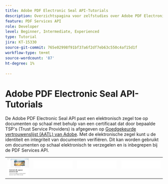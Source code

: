 ```yaml
---
title: Adobe PDF Electronic Seal API-Tutorials
description: Overzichtspagina voor zelfstudies over Adobe PDF Electronic Seal API
feature: PDF Services API
role: Developer
level: Beginner, Intermediate, Experienced
type: Tutorial
jira: KT-15330
source-git-commit: 765e02998f91bf37a6f2df7eb63c550c4af15d1f
workflow-type: tm+mt
source-wordcount: '87'
ht-degree: 1%

---
```


# Adobe PDF Electronic Seal API-Tutorials

De Adobe PDF Electronic Seal API past een elektronisch zegel toe op documenten op schaal met behulp van een certificaat dat door bepaalde TSP&#39;s (Trust Service Providers) is afgegeven op [Goedgekeurde vertrouwenslijst (AATL) van Adobe](https://helpx.adobe.com/nl/acrobat/kb/approved-trust-list1.html). Met de elektronische zegel kunt u de identiteit en integriteit van documenten verifiëren. Dit kan worden gebruikt om documenten op schaal elektronisch te verzegelen en is inbegrepen bij de PDF Services API.

<table style="table-layout:fixed">
<tr>
 <td>
   <a href="automatically-apply-electronic-seal.md">
      <img alt="Automatisch een elektronisch zegel toepassen" src="assets/automatically-apply-seal.png" />
  </td>
  <td>
    <img alt="Spacer" src="../assets/WhiteBanner_Placeholder.png" />
    <div>
    <br>
  </td>
  <td>
    <img alt="Spacer" src="../assets/WhiteBanner_Placeholder.png" />
    <div>
    <br>
  </td>
  <td>
    <img alt="Spacer" src="../assets/WhiteBanner_Placeholder.png" />
    <div>
    <br>
  </td>
</tr>
</table>

